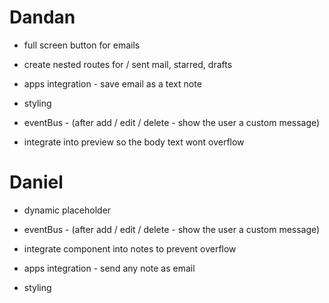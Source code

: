 # Dandan

- full screen button for emails

- create nested routes for / sent mail, starred, drafts

- apps integration - save email as a text note

- styling

- eventBus - <user-msg /> (after add / edit / delete - show the user a custom message)

- integrate <long-text /> into preview so the body text wont overflow

# Daniel

- dynamic placeholder

- eventBus - <user-msg /> (after add / edit / delete - show the user a custom message)

- integrate <long-txt /> component into notes to prevent overflow

- apps integration - send any note as email

- styling
